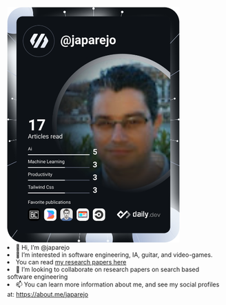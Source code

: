 <a href="https://app.daily.dev/DailyDevTips">
  <img src="https://github.com/japarejo/japarejo/raw/master/devcard.svg" width="400" alt="J. A. Parejo's Dev Card"/>
</a

- 👋 Hi, I’m @japarejo
- 👀 I’m interested in software engineering, IA, guitar, and video-games.
- You can read [my research papers here](https://scholar.google.com/citations?user=1vZmkFIAAAAJ)
- 💞️ I’m looking to collaborate on research papers on search based software engineering
- 📫 You can learn more information about me, and see my social profiles at: https://about.me/japarejo  

